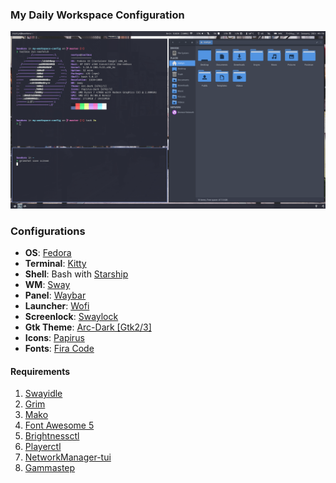 ### My Daily Workspace Configuration

![Screenshot](./screenshot.png)


### Configurations
- **OS**: [Fedora](https://getfedora.org/)
- **Terminal**: [Kitty](https://sw.kovidgoyal.net/kitty/)
- **Shell**: Bash with [Starship](https://starship.rs/) 
- **WM**: [Sway](https://github.com/swaywm/sway)
- **Panel**: [Waybar](https://github.com/Alexays/Waybar)
- **Launcher**: [Wofi](https://hg.sr.ht/~scoopta/wofi)
- **Screenlock**: [Swaylock](https://github.com/swaywm/swaylock)
- **Gtk Theme**: [Arc-Dark [Gtk2/3]](https://github.com/horst3180/Arc-theme)
- **Icons**: [Papirus](https://github.com/PapirusDevelopmentTeam/papirus-icon-theme)
- **Fonts**: [Fira Code](https://github.com/tonsky/FiraCode)


#### Requirements
1. [Swayidle](https://github.com/swaywm/swayidle)
2. [Grim](https://wayland.emersion.fr/grim/)
3. [Mako](https://github.com/emersion/mako)
4. [Font Awesome 5](https://fontawesome.com/)
5. [Brightnessctl](https://github.com/Hummer12007/brightnessctl)
6. [Playerctl](https://github.com/altdesktop/playerctl)
7. [NetworkManager-tui](https://pkgs.org/download/networkmanager-tui)
8. [Gammastep](https://gitlab.com/chinstrap/gammastep)